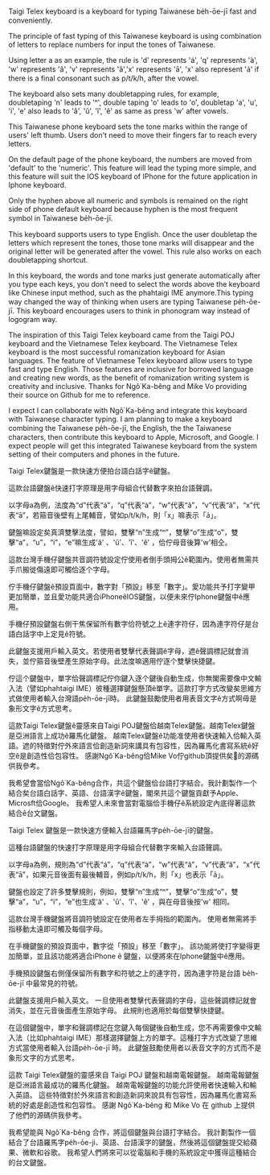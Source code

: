 Taigi Telex keyboard is a keyboard for typing Taiwanese be̍h-ōe-jī fast and conveniently.

The principle of fast typing of this Taiwanese keyboard is using combination of letters to replace numbers for input the tones of Taiwanese.

Using letter a as an example, the rule is 'd' represents 'á', 'q' represents 'à', 'w' represents 'â', 'v' represents 'ă','x' represents 'ā', 'x' also represent 'a̍' if there is a final consonant such as p/t/k/h, after the vowel.

The keyboard also sets many doubletapping rules, for example, doubletaping 'n' leads to 'ⁿ', double taping 'o' leads to 'o͘', doubletap 'a', 'u', 'i', 'e' also leads to 'â', 'û', 'î', 'ê' as same as press 'w' after vowels.

This Taiwanese phone keyboard sets the tone marks within the range of users' left thumb. Users don't need to move their fingers far to reach every letters.

On the default page of the phone keyboard, the numbers are moved from 'default' to the 'numeric'. This feature will lead the typing more simple, and this feature will suit the IOS keyboard of IPhone for the future application in Iphone keyboard.

Only the hyphen above all numeric and symbols is remained on the right side of phone default keyboard because hyphen is the most frequent symbol in Taiwanese be̍h-ōe-jī.

This keyboard supports users to type English. Once the user doubletap the letters which represent the tones, those tone marks will disappear and the original letter will be generated after the vowel. This rule also works on each doubletapping shortcut.

In this keyboard, the words and tone marks just generate automatically after you type each keys, you don't need to select the words above the keyboard like Chinese input method, such as the phahtaigi IME anymore.This typing way changed the way of thinking when users are typing Taiwanese pe̍h-ōe-jī. This keyboard encourages users to think in phonogram way instead of logogram way.

The inspiration of this Taigi Telex keyboard came from the Taigi POJ keyboard and the Vietnamese Telex keyboard. The Vietnamese Telex keyboard is the most successful romanization keyboard for Asian languages. The feature of Vietnamese Telex keyboard allow users to type fast and type English. Those features are inclusive for borrowed language and creating new words, as the benefit of romanization writing system is creativity and inclusive. Thanks for Ngô͘ Ka-bêng and Mike Vo providing their source on Github for me to reference.

I expect I can collaborate with Ngô͘ Ka-bêng and integrate this keyboard with Taiwanese character typing. I am planning to make a keyboard combining the Taiwanese pe̍h-ōe-jī, the English, the the Taiwanese characters, then contribute this keyboard to Apple, Microsoft, and Google. I expect people will get this integrated Taiwanese keyboard from the system setting of their computers and phones in the future.

Taigi Telex鍵盤是一款快速方便拍台語白話字ê鍵盤。

這款台語鍵盤ê快速打字原理是用字母組合代替數字來拍台語聲調。

以字母a為例，法度為“d”代表“á”，“q”代表“à”，“w”代表“â”，“v”代表“ă”，“x”代表“ā”，若箍音後壁有上尾輔音，譬如p/t/k/h，則「x」嘛表示「a̍」。

鍵盤嘛設定矣真濟雙擊法度，譬如，雙擊“n”生成“ⁿ”，雙擊“o”生成“o͘”，雙擊“a”，“u”，“i”，“e”嘛生成'â' 、'û'、'î'、'ê' ，佮佇母音後算'w'相仝。

這款台灣手機仔鍵盤共音調符號設定佇使用者倒手頭拇公ê範圍內。使用者無需共手爪搬徙傷遠即可觸佮逐个字母。

佇手機仔鍵盤ê預設頁面中，數字對「預設」移至「數字」。愛功能共予打字變甲更加簡單，並且愛功能共適合iPhoneêIOS鍵盤，以便未來佇Iphone鍵盤中ê應用。

手機仔預設鍵盤右側干焦保留所有數字佮符號之上ê連字符仔，因為連字符仔是台語白話字中上定見ê符號。

此鍵盤支援用戶輸入英文。若使用者雙擊代表聲調ê字母，遮ê聲調標記就會消失，並佇箍音後壁產生原始字母。此法度嘛適用佇逐个雙擊快捷鍵。

佇這个鍵盤中，單字佮聲調標記佇你鍵入逐个鍵後自動生成，你無閣需要像中文輸入法（譬如phahtaigi IME）彼種選擇鍵盤懸頂ê單字。這款打字方式改變矣思維方式做使用者輸入台灣語pe̍h-ōe-jī時。 此鍵盤鼓勵使用者用表音文字ê方式啊毋是象形文字ê方式思考。

這款Taigi Telex鍵盤ê靈感來自Taigi POJ鍵盤佮越南Telex鍵盤。越南Telex鍵盤是亞洲語言上成功ê羅馬化鍵盤。 越南Telex鍵盤ê功能准使用者快速輸入佮輸入英語。遮的特徵對佇外來語言佮創造新詞來講具有包容性，因為羅馬化書寫系統ê好空ê是創造性佮包容性。 感謝Ngô͘ Ka-bêng佮Mike Vo佇github頂提供矣𪜶的源碼供我參考。

我希望會當佮Ngô͘ Ka-bêng合作，共這个鍵盤佮台語打字結合。我計劃製作一个結合矣台語白話字、英語、台語漢字ê鍵盤，閣來共這个鍵盤貢獻予Apple、Microsft佮Google。 我希望人未來會當對電腦佮手機仔ê系統設定內底得著這款結合ê台文鍵盤。

Taigi Telex 鍵盤是一款快速方便輸入台語羅馬字pe̍h-ōe-jī的鍵盤。

這種台語鍵盤的快速打字原理是用字母組合代替數字來輸入台語聲調。

以字母a為例，規則為“d”代表“á”，“q”代表“à”，“w”代表“â”，“v”代表“ă”，“x”代表“ā”，如果元音後面有最後輔音，例如p/t/k/h，則「x」也表示「a̍」。

鍵盤也設定了許多雙擊規則，例如，雙擊“n”生成“ⁿ”，雙擊“o”生成“o͘”，雙擊“a”，“u”，“i”，“e”也生成'â' 、'û'、'î'、'ê' ，與在母音後按'w' 相同。

這款台灣手機鍵盤將音調符號設定在使用者左手拇指的範圍內。 使用者無需將手指移動太遠即可觸及每個字母。

在手機鍵盤的預設頁面中，數字從「預設」移至「數字」。 該功能將使打字變得更加簡單，並且該功能將適合iPhone ê 鍵盤，以便將來在Iphone鍵盤中ê應用。

手機預設鍵盤右側僅保留所有數字和符號之上的連字符，因為連字符是台語 be̍h-ōe-jī 中最常見的符號。

此鍵盤支援用戶輸入英文。 一旦使用者雙擊代表聲調的字母，這些聲調標記就會消失，並在元音後面產生原始字母。 此規則也適用於每個雙擊快捷鍵。

在這個鍵盤中，單字和聲調標記在您鍵入每個鍵後自動生成，您不再需要像中文輸入法（比如phahtaigi IME）那樣選擇鍵盤上方的單字。這種打字方式改變了思維方式當使用者輸入台語pe̍h-ōe-jī 時。 此鍵盤鼓勵使用者以表音文字的方式而不是象形文字的方式思考。

這款 Taigi Telex鍵盤的靈感來自 Taigi POJ 鍵盤和越南電報鍵盤。 越南電報鍵盤是亞洲語言最成功的羅馬化鍵盤。 越南電報鍵盤的功能允許使用者快速輸入和輸入英語。 這些特徵對於外來語言和創造新詞來說具有包容性，因為羅馬化書寫系統的好處是創造性和包容性。 感謝 Ngô͘ Ka-bêng 和 Mike Vo 在 github 上提供了他們的源碼供我參考。

我希望能與 Ngô͘ Ka-bêng 合作，將這個鍵盤與台語打字結合。 我計劃製作一個結合了台語羅馬字pe̍h-ōe-ji、英語、台語漢字的鍵盤，然後將這個鍵盤提交給蘋果、微軟和谷歌。 我希望人們將來可以從電腦和手機的系統設定中獲得這種結合的台文鍵盤。
